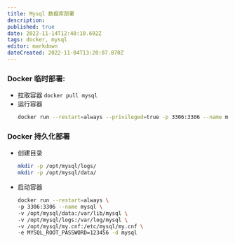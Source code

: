 ```yaml
---
title: Mysql 数据库部署
description: 
published: true
date: 2022-11-14T12:40:10.692Z
tags: docker, mysql
editor: markdown
dateCreated: 2022-11-04T13:20:07.870Z
---
```


### Docker 临时部署: 
* 拉取容器 `docker pull mysql`
* 运行容器
    ```bash
    docker run --restart=always --privileged=true -p 3306:3306 --name mysql -e MYSQL_ROOT_PASSWORD=123456 -d mysql
    ```

### Docker 持久化部署
* 创建目录
    ```bash
    mkdir -p /opt/mysql/logs/
    mkdir -p /opt/mysql/data/
    ```

* 启动容器
    ```bash
    docker run --restart=always \
    -p 3306:3306 --name mysql \
    -v /opt/mysql/data:/var/lib/mysql \
    -v /opt/mysql/logs:/var/log/mysql \
    -v /opt/mysql/my.cnf:/etc/mysql/my.cnf \
    -e MYSQL_ROOT_PASSWORD=123456 -d mysql
    ```
